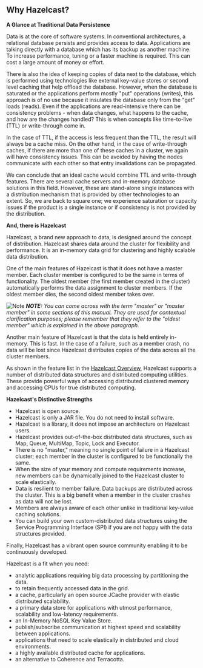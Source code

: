 
## Why Hazelcast?



**A Glance at Traditional Data Persistence**

Data is at the core of software systems. In conventional architectures, a relational database persists and provides access to data. Applications are talking directly with a database which has its backup as another machine. To increase performance, tuning or a faster machine is required. This can cost a large amount of money or effort.

There is also the idea of keeping copies of data next to the database, which is performed using technologies like external key-value stores or second level caching that help offload the database. However, when the database is saturated or the applications perform mostly "put" operations (writes), this approach is of no use because it insulates the database only from the "get" loads (reads). Even if the applications are read-intensive there can be consistency problems - when data changes, what happens to the cache, and how are the changes handled? This is when concepts like time-to-live (TTL) or write-through come in.

In the case of TTL, if the access is less frequent than the TTL, the result will always be a cache miss. On the other hand, in the case of write-through caches, if there are more than one of these caches in a cluster, we again will have consistency issues. This can be avoided by having the nodes communicate with each other so that entry invalidations can be propagated.

We can conclude that an ideal cache would combine TTL and write-through features. There are several cache servers and in-memory database solutions in this field. However, these are stand-alone single instances with a distribution mechanism that is provided by other technologies to an extent. So, we are back to square one; we experience saturation or capacity issues if the product is a single instance or if consistency is not provided by the distribution.

**And, there is Hazelcast**

Hazelcast, a brand new approach to data, is designed around the concept of distribution. Hazelcast shares data around the cluster for flexibility and performance. It is an in-memory data grid for clustering and highly scalable data distribution.

One of the main features of Hazelcast is that it does not have a master member. Each cluster member is configured to be the same in terms of functionality. The oldest member (the first member created in the cluster) automatically performs the data assignment to cluster members. If the oldest member dies, the second oldest member takes over.

![Note](images/NoteSmall.jpg) ***NOTE:*** *You can come across with the term "master" or "master member" in some sections of this manual. They are used for contextual clarification purposes; please remember that they refer to the "oldest member" which is explained in the above paragraph.*

Another main feature of Hazelcast is that the data is held entirely in-memory. This is fast. In the case of a failure, such as a member crash, no data will be lost since Hazelcast distributes copies of the data across all the cluster members.

As shown in the feature list in the [Hazelcast Overview](#hazelcast-overview), Hazelcast supports a number of distributed data structures and distributed computing utilities. These provide powerful ways of accessing distributed clustered memory and accessing CPUs for true distributed computing. 

**Hazelcast's Distinctive Strengths**


* Hazelcast is open source.
* Hazelcast is only a JAR file. You do not need to install software.
* Hazelcast is a library, it does not impose an architecture on Hazelcast users.
* Hazelcast provides out-of-the-box distributed data structures, such as Map, Queue, MultiMap, Topic, Lock and Executor.
* There is no "master," meaning no single point of failure in a Hazelcast cluster; each member in the cluster is configured to be functionally the same.
* When the size of your memory and compute requirements increase, new members can be dynamically joined to the Hazelcast cluster to scale elastically.
* Data is resilient to member failure. Data backups are distributed across the cluster. This is a big benefit when a member in the cluster crashes as data will not be lost.
* Members are always aware of each other unlike in traditional key-value caching solutions.
* You can build your own custom-distributed data structures using the Service Programming Interface (SPI) if you are not happy with the data structures provided.

Finally, Hazelcast has a vibrant open source community enabling it to be continuously developed.

Hazelcast is a fit when you need:

-	analytic applications requiring big data processing by partitioning the data.
-	to retain frequently accessed data in the grid.
-	a cache, particularly an open source JCache provider with elastic distributed scalability.
-	a primary data store for applications with utmost performance, scalability and low-latency requirements.
-	an In-Memory NoSQL Key Value Store.
-	publish/subscribe communication at highest speed and scalability between applications.
-	applications that need to scale elastically in distributed and cloud environments.
-	a highly available distributed cache for applications.
-	an alternative to Coherence and Terracotta.


